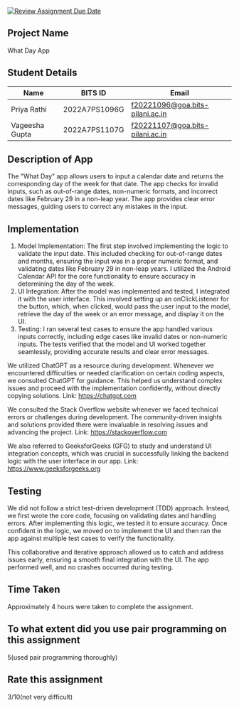 [![Review Assignment Due Date](https://classroom.github.com/assets/deadline-readme-button-22041afd0340ce965d47ae6ef1cefeee28c7c493a6346c4f15d667ab976d596c.svg)](https://classroom.github.com/a/paV3BV1l)
## Project Name
What Day App

## Student Details

| Name            |   BITS ID       | Email                           |
| --------------- | --------------- | ---------------                 |
| Priya Rathi     | 2022A7PS1096G   | f20221096@goa.bits-pilani.ac.in |
| Vageesha Gupta  | 2022A7PS1107G   | f20221107@goa.bits-pilani.ac.in |

## Description of App
The "What Day" app allows users to input a calendar date and returns the corresponding day of the week for that date. The app checks for invalid inputs, such as out-of-range dates, non-numeric formats, and incorrect dates like February 29 in a non-leap year. The app provides clear error messages, guiding users to correct any mistakes in the input.

## Implementation 
1. Model Implementation: The first step involved implementing the logic to validate the input date. This included checking for out-of-range dates and months, ensuring the input was in a proper numeric format, and validating dates like February 29 in non-leap years. I utilized the Android Calendar API for the core functionality to ensure accuracy in determining the day of the week.
2. UI Integration: After the model was implemented and tested, I integrated it with the user interface. This involved setting up an onClickListener for the button, which, when clicked, would pass the user input to the model, retrieve the day of the week or an error message, and display it on the UI.
3. Testing: I ran several test cases to ensure the app handled various inputs correctly, including edge cases like invalid dates or non-numeric inputs. The tests verified that the model and UI worked together seamlessly, providing accurate results and clear error messages.

We utilized ChatGPT as a resource during development. Whenever we encountered difficulties or needed clarification on certain coding aspects, we consulted ChatGPT for guidance. This helped us understand complex issues and proceed with the implementation confidently, without directly copying solutions. 
Link: https://chatgpt.com

We consulted the Stack Overflow website whenever we faced technical errors or challenges during development. The community-driven insights and solutions provided there were invaluable in resolving issues and advancing the project.
Link: https://stackoverflow.com

We also referred to GeeksforGeeks (GFG) to study and understand UI integration concepts, which was crucial in successfully linking the backend logic with the user interface in our app. 
Link: https://www.geeksforgeeks.org

## Testing
We did not follow a strict test-driven development (TDD) approach. Instead, we first wrote the core code, focusing on validating dates and handling errors. After implementing this logic, we tested it to ensure accuracy. Once confident in the logic, we moved on to implement the UI and then ran the app against multiple test cases to verify the functionality.

This collaborative and iterative approach allowed us to catch and address issues early, ensuring a smooth final integration with the UI. The app performed well, and no crashes occurred during testing.

## Time Taken

Approximately 4 hours were taken to complete the assignment.

## To what extent did you use pair programming on this assignment

5(used pair programming thoroughly)

## Rate this assignment
3/10(not very difficult)

